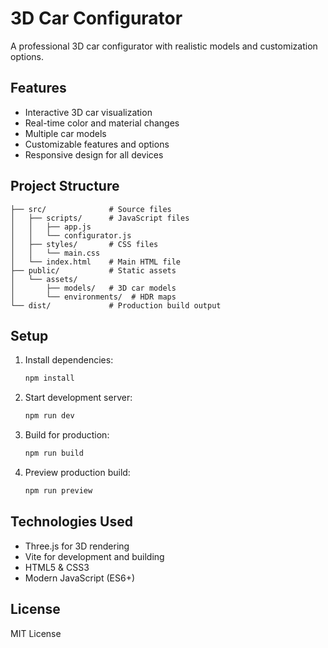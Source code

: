 # 3D Car Configurator

A professional 3D car configurator with realistic models and customization options.

## Features

- Interactive 3D car visualization
- Real-time color and material changes
- Multiple car models
- Customizable features and options
- Responsive design for all devices

## Project Structure

```
├── src/              # Source files
│   ├── scripts/      # JavaScript files
│   │   ├── app.js
│   │   └── configurator.js
│   ├── styles/       # CSS files
│   │   └── main.css
│   └── index.html    # Main HTML file
├── public/           # Static assets
│   └── assets/
│       ├── models/   # 3D car models
│       └── environments/  # HDR maps
└── dist/             # Production build output
```

## Setup

1. Install dependencies:
   ```bash
   npm install
   ```

2. Start development server:
   ```bash
   npm run dev
   ```

3. Build for production:
   ```bash
   npm run build
   ```

4. Preview production build:
   ```bash
   npm run preview
   ```

## Technologies Used

- Three.js for 3D rendering
- Vite for development and building
- HTML5 & CSS3
- Modern JavaScript (ES6+)

## License

MIT License
